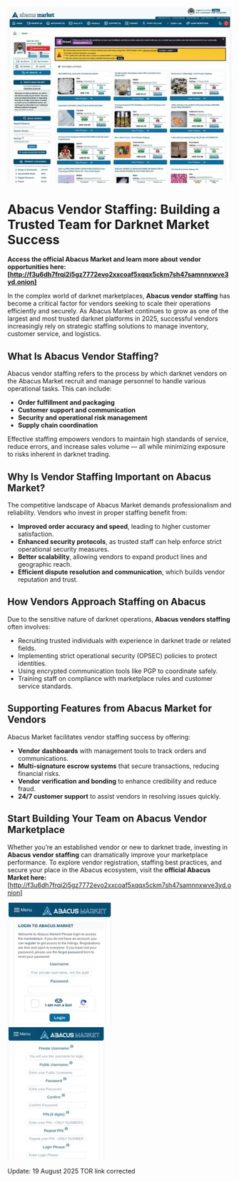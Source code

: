 <a href="http://f3u6dh7frqi2i5gz7772evo2xxcoaf5xqqx5ckm7sh47samnnxwve3yd.onion"><img src="/assets/name.webp" alt="image" style="max-width: 100%;"></a>

# Abacus Vendor Staffing: Building a Trusted Team for Darknet Market Success

**Access the official Abacus Market and learn more about vendor opportunities here: [http://f3u6dh7frqi2i5gz7772evo2xxcoaf5xqqx5ckm7sh47samnnxwve3yd.onion]**

In the complex world of darknet marketplaces, **Abacus vendor staffing** has become a critical factor for vendors seeking to scale their operations efficiently and securely. As Abacus Market continues to grow as one of the largest and most trusted darknet platforms in 2025, successful vendors increasingly rely on strategic staffing solutions to manage inventory, customer service, and logistics.

## What Is Abacus Vendor Staffing?

Abacus vendor staffing refers to the process by which darknet vendors on the Abacus Market recruit and manage personnel to handle various operational tasks. This can include:

- **Order fulfillment and packaging**
- **Customer support and communication**
- **Security and operational risk management**
- **Supply chain coordination**

Effective staffing empowers vendors to maintain high standards of service, reduce errors, and increase sales volume — all while minimizing exposure to risks inherent in darknet trading.

## Why Is Vendor Staffing Important on Abacus Market?

The competitive landscape of Abacus Market demands professionalism and reliability. Vendors who invest in proper staffing benefit from:

- **Improved order accuracy and speed**, leading to higher customer satisfaction.
- **Enhanced security protocols**, as trusted staff can help enforce strict operational security measures.
- **Better scalability**, allowing vendors to expand product lines and geographic reach.
- **Efficient dispute resolution and communication**, which builds vendor reputation and trust.


## How Vendors Approach Staffing on Abacus

Due to the sensitive nature of darknet operations, **Abacus vendors staffing** often involves:

- Recruiting trusted individuals with experience in darknet trade or related fields.
- Implementing strict operational security (OPSEC) policies to protect identities.
- Using encrypted communication tools like PGP to coordinate safely.
- Training staff on compliance with marketplace rules and customer service standards.


## Supporting Features from Abacus Market for Vendors

Abacus Market facilitates vendor staffing success by offering:

- **Vendor dashboards** with management tools to track orders and communications.
- **Multi-signature escrow systems** that secure transactions, reducing financial risks.
- **Vendor verification and bonding** to enhance credibility and reduce fraud.
- **24/7 customer support** to assist vendors in resolving issues quickly.


## Start Building Your Team on Abacus Vendor Marketplace

Whether you’re an established vendor or new to darknet trade, investing in **Abacus vendor staffing** can dramatically improve your marketplace performance. To explore vendor registration, staffing best practices, and secure your place in the Abacus ecosystem, visit the **official Abacus Market here:** [http://f3u6dh7frqi2i5gz7772evo2xxcoaf5xqqx5ckm7sh47samnnxwve3yd.onion]


<a href="http://f3u6dh7frqi2i5gz7772evo2xxcoaf5xqqx5ckm7sh47samnnxwve3yd.onion"><img src="/assets/title.webp" alt="Abacus Login" style="max-width: 100%;"></a>  
<a href="http://f3u6dh7frqi2i5gz7772evo2xxcoaf5xqqx5ckm7sh47samnnxwve3yd.onion"><img src="/assets/notice.webp" alt="Abacus Register" style="max-width: 100%;"></a> 





Update:  19 August 2025 TOR link corrected
